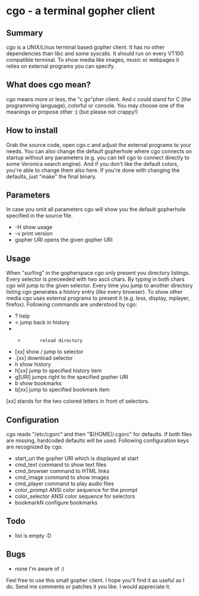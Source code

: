cgo - a terminal gopher client
==============================

Summary
-------

cgo is a UNIX/Linux terminal based gopher client. It has no other
dependencies than libc and some syscalls. It should run on every
VT100 compatible terminal. To show media like images, music or
webpages it relies on external programs you can specify.


What does cgo mean?
-------------------

cgo means more or less, the "c go"pher client. And c could
stand for C (the programming language), colorful or console.
You may choose one of the meanings or propose other :)
(but please not crappy!)


How to install
--------------

Grab the source code, open cgo.c and adjust the external programs
to your needs. You can also change the default gopherhole where
cgo connects on startup without any parameters (e.g. you can
tell cgo to connect directly to some Veronica search engine).
And if you don't like the default colors, you're able to change
them also here.
If you're done with changing the defaults, just "make" the
final binary.


Parameters
----------

In case you omit all parameters cgo will show you the default
gopherhole specified in the source file.

 * -H               show usage
 * -v               print version
 * gopher URI       opens the given gopher URI


Usage
-----

 When "surfing" in the gopherspace cgo only present you
 directory listings. Every selector is preceeded with two
 ascii chars. By typing in both chars cgo will jump to
 the given selector. Every time you jump to another
 directory listing cgo generates a history entry (like every
 browser). To show other media cgo uses external programs
 to present it (e.g. less, display, mplayer, firefox).
 Following commands are understood by cgo:

  * ?           help
  * <           jump back in history
  * *           reload directory
  * [xx]        show / jump to selector
  * .[xx]       download selector
  * h           show history
  * h[xx]       jump to specified history item
  * g[URI]      jumps right to the specified gopher URI
  * b           show bookmarks
  * b[xx]       jump to specified bookmark item

[xx] stands for the two colored letters in front of selectors.

Configuration
-------------

 cgo reads "/etc/cgorc" and then "$(HOME)/.cgorc" for defaults. If both
 files are missing, hardcoded defaults will be used. Following configuration
 keys are recognized by cgo:

 * start_uri        the gopher URI which is displayed at start
 * cmd_text         command to show text files
 * cmd_browser      command to HTML links
 * cmd_image        command to show images
 * cmd_player       command to play audio files
 * color_prompt     ANSI color sequence for the prompt
 * color_selector   ANSI color sequence for selectors
 * bookmarkN        configure bookmarks

Todo
----

 * list is empty :D


Bugs
----

 * none I'm aware of :)


Feel free to use this small gopher client. I hope you'll
find it as useful as I do. Send me comments or patches it you
like. I would appreciate it.

